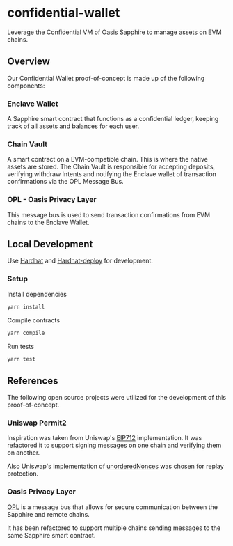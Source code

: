 # confidential-wallet

Leverage the Confidential VM of Oasis Sapphire to manage assets on EVM chains.

## Overview

Our Confidential Wallet proof-of-concept is made up of the following components:

### Enclave Wallet 
A Sapphire smart contract that functions as a confidential ledger, keeping track of all assets and balances for each user.

### Chain Vault 
A smart contract on a EVM-compatible chain. This is where the native assets are stored. The Chain Vault is responsible for accepting deposits,  verifying withdraw Intents and notifying the Enclave wallet of transaction confirmations via the OPL Message Bus.

### OPL - Oasis Privacy Layer
This message bus is used to send transaction confirmations from EVM chains to the Enclave Wallet.


## Local Development

Use [Hardhat](https://hardhat.org/hardhat-runner/docs/getting-started#overview) and [Hardhat-deploy](https://github.com/wighawag/hardhat-deploy) for development.

### Setup

Install dependencies
```sh
yarn install
```

Compile contracts
```sh   
yarn compile
```

Run tests
```sh
yarn test
```


## References
The following open source projects were utilized for the development of this proof-of-concept.

### Uniswap Permit2

Inspiration was taken from Uniswap's [EIP712](https://github.com/Uniswap/permit2/blob/cc56ad0f3439c502c246fc5cfcc3db92bb8b7219/src/EIP712.sol) implementation. It was refactored it to support signing messages on one chain and verifying them on another.

Also Uniswap's implementation of [unorderedNonces](https://github.com/Uniswap/permit2/blob/cc56ad0f3439c502c246fc5cfcc3db92bb8b7219/src/SignatureTransfer.sol#L150) was chosen for replay protection.

### Oasis Privacy Layer
[OPL](https://github.com/oasisprotocol/sapphire-paratime/blob/main/contracts/contracts/opl/Endpoint.sol) is a message bus that allows for secure communication between the Sapphire and remote chains.

It has been refactored to support multiple chains sending messages to the same Sapphire smart contract. 